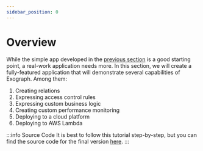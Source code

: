 ```yaml
---
sidebar_position: 0
---
```


# Overview

While the simple app developed in the [previous section](/getting-started/index.md#using-the-graphiql-interface) is a good starting point, a real-work application needs more. In this section, we will create a fully-featured application that will demonstrate several capabilities of Exograph. Among them:

1. Creating relations
2. Expressing access control rules
3. Expressing custom business logic
4. Creating custom performance monitoring
5. Deploying to a cloud platform
6. Deploying to AWS Lambda

:::info Source Code
It is best to follow this tutorial step-by-step, but you can find the source code for the final version [here](https://github.com/exograph/examples/tree/main/concerts-app).
:::
